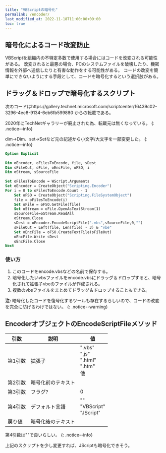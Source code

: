 ```yaml
---
title: "VBScriptの暗号化"
permalink: /encoder/
last_modified_at: 2022-11-18T11:00:00+09:00
toc: true
---
```


## 暗号化によるコード改変防止

VBScriptを組織内の不特定多数で使用する場合にはコードを改変される可能性がある。
改変されると最悪の場合、PCのシステムファイルを破壊したり、機密情報を外部へ送信したりと有害な動作をする可能性がある。
コードの改変を簡単にできないようにする手段として、コードを暗号化するという選択肢がある。


## ドラッグ＆ドロップで暗号化するスクリプト

次のコードはhttps://gallery.technet.microsoft.com/scriptcenter/16439c02-3296-4ec8-9134-6eb6fb599880
からの転載である。

2020年にTechNetギャラリーが廃止された為、転載元は無くなっている。
{: .notice--info}

dim->Dim、set->Setなど元の記述から小文字/大文字を一部変更した。
{: .notice--info}


```vb
Option Explicit 
 
Dim oEncoder, oFilesToEncode, file, sDest 
Dim sFileOut, oFile, oEncFile, oFSO, i 
Dim oStream, sSourceFile 
 
Set oFilesToEncode = WScript.Arguments 
Set oEncoder = CreateObject("Scripting.Encoder") 
For i = 0 to oFilesToEncode.Count - 1 
    Set oFSO = CreateObject("Scripting.FileSystemObject") 
    file = oFilesToEncode(i) 
    Set oFile = oFSO.GetFile(file) 
    Set oStream = oFile.OpenAsTextStream(1) 
    sSourceFile=oStream.ReadAll 
    oStream.Close 
    sDest = oEncoder.EncodeScriptFile(".vbs",sSourceFile,0,"") 
    sFileOut = Left(file, Len(file) - 3) & "vbe" 
    Set oEncFile = oFSO.CreateTextFile(sFileOut) 
    oEncFile.Write sDest 
    oEncFile.Close 
Next 
```

### 使い方

1. このコードをencode.vbsなどの名前で保存する。
1. 暗号化したいvbsファイルをencode.vbsにドラッグ＆ドロップすると、暗号化されて拡張子vbeのファイルが作成される。
1. 複数のvbsファイルをまとめてドラッグ＆ドロップすることもできる。

**注:** 暗号化したコードを復号化するツールも存在するらしいので、コードの改変を完全に防げるわけではない。
{: .notice--warning}


## EncoderオブジェクトのEncodeScriptFileメソッド

|引数|説明|値|
|---|---|---|
|第1引数|拡張子|".vbs"<br/>".js"<br/>".html"<br/>".htm"<br/>他|
|第2引数|暗号化前のテキスト||
|第3引数|フラグ?|0|
|第4引数|デフォルト言語|""<br/>"VBScript"<br/>"JScript"|
|戻り値|暗号化後のテキスト||

第4引数は""で良いらしい。
{: .notice--info}

上記のスクリプトを少し変更すれば、JScriptも暗号化できそう。
